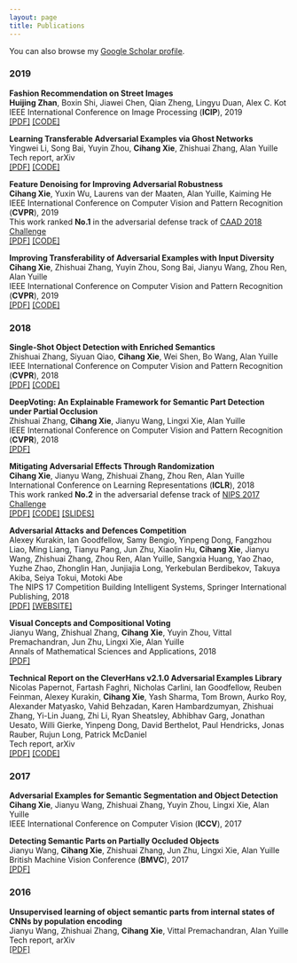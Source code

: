 ```yaml
---
layout: page
title: Publications
---
```


You can also browse my <a href="https://scholar.google.com/citations?user=X3vVZPcAAAAJ&hl=en&oi=sra" target="_blank">Google Scholar profile</a>.
<br />

<h3>
    <a name='2019'></a> 2019
</h3>
<div class="media">
    <div class="media-body">
       <p class="media-heading">
          <strong> Fashion Recommendation on Street Images
</strong><br />
           <b>Huijing Zhan</b>, Boxin Shi, Jiawei Chen, Qian Zheng, Lingyu Duan, Alex C. Kot<br />
          IEEE International Conference on Image Processing (<strong>ICIP</strong>), 2019<br />
          <a href="https://arxiv.org/pdf/1904.00979.pdf">[PDF]</a> <a href="https://github.com/LiYingwei/Regional-Homogeneity">[CODE]</a><br />
       </p>
    </div>
</div>
<div class="media">
    <div class="media-body">
       <p class="media-heading">
          <strong>Learning Transferable Adversarial Examples via Ghost Networks</strong><br />
          Yingwei Li, Song Bai, Yuyin Zhou, <b>Cihang Xie</b>, Zhishuai Zhang, Alan Yuille<br />
          Tech report, arXiv<br />
          <a href="https://arxiv.org/pdf/1812.03413.pdf">[PDF]</a> <a href="https://github.com/LiYingwei/ghost-network">[CODE]</a><br />
       </p>
    </div>
</div>
<div class="media">
    <div class="media-body">
       <p class="media-heading">
          <strong>Feature Denoising for Improving Adversarial Robustness</strong><br />
          <b>Cihang Xie</b>, Yuxin Wu, Laurens van der Maaten, Alan Yuille, Kaiming He<br />
          IEEE International Conference on Computer Vision and Pattern Recognition (<strong>CVPR</strong>), 2019<br />
          This work ranked <b>No.1</b> in the adversarial defense track of <a href="http://hof.geekpwn.org/caad/en/index.html">CAAD 2018 Challenge</a><br />
          <a href="https://arxiv.org/pdf/1812.03411.pdf">[PDF]</a> <a href="https://github.com/facebookresearch/ImageNet-Adversarial-Training">[CODE]</a><br />
       </p>
    </div>
</div>
<div class="media">
    <div class="media-body">
       <p class="media-heading">
          <strong>Improving Transferability of Adversarial Examples with Input Diversity</strong><br />
          <b>Cihang Xie</b>, Zhishuai Zhang, Yuyin Zhou, Song Bai, Jianyu Wang, Zhou Ren, Alan Yuille<br />
          IEEE International Conference on Computer Vision and Pattern Recognition (<strong>CVPR</strong>), 2019<br />
          <a href="https://arxiv.org/pdf/1803.06978.pdf">[PDF]</a> <a href="https://github.com/cihangxie/DI-2-FGSM">[CODE]</a><br />
       </p>
    </div>
</div>
<h3>
    <a name='2018'></a> 2018
</h3>
<div class="media">
    <div class="media-body">
       <p class="media-heading">
          <strong>Single-Shot Object Detection with Enriched Semantics</strong><br />
          Zhishuai Zhang, Siyuan Qiao, <b>Cihang Xie</b>, Wei Shen, Bo Wang, Alan Yuille<br />
          IEEE International Conference on Computer Vision and Pattern Recognition (<strong>CVPR</strong>), 2018<br />
          <a href="https://arxiv.org/pdf/1712.00433.pdf">[PDF]</a> <a href="https://github.com/bairdzhang/des">[CODE]</a><br />
       </p>
    </div>
</div>
<div class="media">
    <div class="media-body">
       <p class="media-heading">
          <strong>DeepVoting: An Explainable Framework for Semantic Part Detection under Partial Occlusion</strong><br />
          Zhishuai Zhang, <b>Cihang Xie</b>, Jianyu Wang, Lingxi Xie, Alan Yuille<br />
          IEEE International Conference on Computer Vision and Pattern Recognition (<strong>CVPR</strong>), 2018<br />
          <a href="https://arxiv.org/pdf/1709.04577.pdf">[PDF]</a><br />
       </p>
    </div>
</div>
<div class="media">
    <div class="media-body">
       <p class="media-heading">
          <strong>Mitigating Adversarial Effects Through Randomization</strong><br />
          <b>Cihang Xie</b>, Jianyu Wang, Zhishuai Zhang, Zhou Ren, Alan Yuille<br />
          International Conference on Learning Representations (<strong>ICLR</strong>), 2018<br />
          This work ranked <b>No.2</b> in the adversarial defense track of <a href="https://www.kaggle.com/c/nips-2017-defense-against-adversarial-attack">NIPS 2017 Challenge</a> <br />
          <a href="https://arxiv.org/pdf/1711.01991.pdf">[PDF]</a> <a href="https://github.com/cihangxie/NIPS2017_adv_challenge_defense">[CODE]</a> <a href="https://github.com/cihangxie/cihangxie.github.io/blob/master/NIPS_ADV.pdf">[SLIDES]</a><br />
       </p>
    </div>
</div>
<div class="media">
    <div class="media-body">
       <p class="media-heading">
          <strong>Adversarial Attacks and Defences Competition</strong><br />
          Alexey Kurakin, Ian Goodfellow, Samy Bengio, Yinpeng Dong, Fangzhou Liao, Ming Liang, Tianyu Pang, Jun Zhu, Xiaolin Hu, <b>Cihang Xie</b>, Jianyu Wang, Zhishuai Zhang, Zhou Ren, Alan Yuille, Sangxia Huang, Yao Zhao, Yuzhe Zhao, Zhonglin Han, Junjiajia Long, Yerkebulan Berdibekov, Takuya Akiba, Seiya Tokui, Motoki Abe<br />
          The NIPS 17 Competition Building Intelligent Systems, Springer International Publishing, 2018<br />
          <a href="https://arxiv.org/pdf/1804.00097.pdf">[PDF]</a> <a href="https://www.kaggle.com/c/nips-2017-defense-against-adversarial-attack">[WEBSITE]</a><br />
       </p>
    </div>
</div> 
<div class="media">
    <div class="media-body">
       <p class="media-heading">
          <strong>Visual Concepts and Compositional Voting</strong><br />
          Jianyu Wang, Zhishual Zhang, <b>Cihang Xie</b>, Yuyin Zhou, Vittal Premachandran, Jun Zhu, Lingxi Xie, Alan Yuille<br />
          Annals of Mathematical Sciences and Applications, 2018<br />
          <a href="https://arxiv.org/pdf/1711.04451.pdf">[PDF]</a><br />
       </p>
    </div>
</div>
<div class="media">
    <div class="media-body">
       <p class="media-heading">
          <strong>Technical Report on the CleverHans v2.1.0 Adversarial Examples Library</strong><br />
          Nicolas Papernot, Fartash Faghri, Nicholas Carlini, Ian Goodfellow, Reuben Feinman, Alexey Kurakin, <b>Cihang Xie</b>, Yash Sharma, Tom Brown, Aurko Roy, Alexander Matyasko, Vahid Behzadan, Karen Hambardzumyan, Zhishuai Zhang, Yi-Lin Juang, Zhi Li, Ryan Sheatsley, Abhibhav Garg, Jonathan Uesato, Willi Gierke, Yinpeng Dong, David Berthelot, Paul Hendricks, Jonas Rauber, Rujun Long, Patrick McDaniel<br />
          Tech report, arXiv<br />
          <a href="https://arxiv.org/pdf/1610.00768.pdf">[PDF]</a> <a href="https://github.com/tensorflow/cleverhans">[CODE]</a><br />
       </p>
    </div>
</div>
<h3>
    <a name='2017'></a> 2017
</h3>
<div class="media">
    <div class="media-body">
       <p class="media-heading">
          <strong>Adversarial Examples for Semantic Segmentation and Object Detection</strong><br />
          <b>Cihang Xie</b>, Jianyu Wang, Zhishuai Zhang, Yuyin Zhou, Lingxi Xie, Alan Yuille<br />
          IEEE International Conference on Computer Vision (<strong>ICCV</strong>), 2017<br />
       </p>
    </div>
</div>
<div class="media">
    <div class="media-body">
       <p class="media-heading">
          <strong>Detecting Semantic Parts on Partially Occluded Objects</strong><br />
          Jianyu Wang, <b>Cihang Xie</b>, Zhishuai Zhang, Jun Zhu, Lingxi Xie, Alan Yuille<br />
          British Machine Vision Conference (<strong>BMVC</strong>), 2017<br />
          <a href="https://arxiv.org/pdf/1707.07819.pdf">[PDF]</a><br />
       </p>
    </div>
</div> 
<h3>
    <a name='2016'></a> 2016
</h3>
<div class="media">
    <div class="media-body">
       <p class="media-heading">
          <strong>Unsupervised learning of object semantic parts from internal states of CNNs by population encoding</strong><br />
          Jianyu Wang, Zhishuai Zhang, <b>Cihang Xie</b>, Vittal Premachandran, Alan Yuille<br />
          Tech report, arXiv<br />
          <a href="https://arxiv.org/pdf/1511.06855.pdf">[PDF]</a><br />
       </p>
    </div>
</div>

